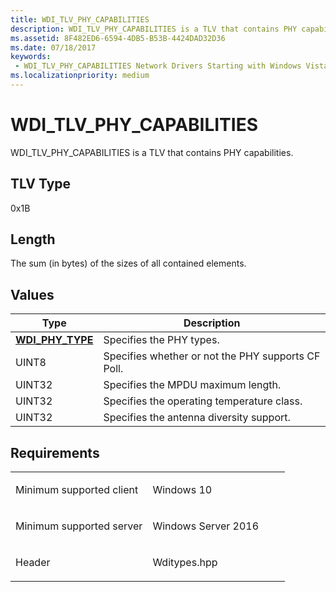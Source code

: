 ```yaml
---
title: WDI_TLV_PHY_CAPABILITIES
description: WDI_TLV_PHY_CAPABILITIES is a TLV that contains PHY capabilities.
ms.assetid: 8F482ED6-6594-4DB5-B53B-4424DAD32D36
ms.date: 07/18/2017
keywords:
 - WDI_TLV_PHY_CAPABILITIES Network Drivers Starting with Windows Vista
ms.localizationpriority: medium
---
```


# WDI\_TLV\_PHY\_CAPABILITIES


WDI\_TLV\_PHY\_CAPABILITIES is a TLV that contains PHY capabilities.

## TLV Type


0x1B

## Length


The sum (in bytes) of the sizes of all contained elements.

## Values


| Type                                        | Description                                        |
|---------------------------------------------|----------------------------------------------------|
| [**WDI\_PHY\_TYPE**](https://docs.microsoft.com/windows-hardware/drivers/ddi/wditypes/ne-wditypes-_wdi_phy_type) | Specifies the PHY types.                           |
| UINT8                                       | Specifies whether or not the PHY supports CF Poll. |
| UINT32                                      | Specifies the MPDU maximum length.                 |
| UINT32                                      | Specifies the operating temperature class.         |
| UINT32                                      | Specifies the antenna diversity support.           |

 

Requirements
------------

<table>
<colgroup>
<col width="50%" />
<col width="50%" />
</colgroup>
<tbody>
<tr class="odd">
<td><p>Minimum supported client</p></td>
<td><p>Windows 10</p></td>
</tr>
<tr class="even">
<td><p>Minimum supported server</p></td>
<td><p>Windows Server 2016</p></td>
</tr>
<tr class="odd">
<td><p>Header</p></td>
<td>Wditypes.hpp</td>
</tr>
</tbody>
</table>

 

 




